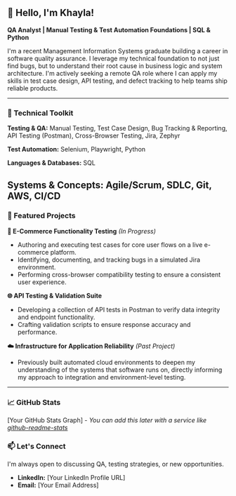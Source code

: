 ## 👋 Hello, I'm **Khayla**!  



**QA Analyst | Manual Testing & Test Automation Foundations | SQL & Python**

I'm a recent Management Information Systems graduate building a career in software quality assurance. I leverage my technical foundation to not just find bugs, but to understand their root cause in business logic and system architecture. I'm actively seeking a remote QA role where I can apply my skills in test case design, API testing, and defect tracking to help teams ship reliable products.

---

### 🧰 Technical Toolkit

**Testing & QA:** Manual Testing, Test Case Design, Bug Tracking & Reporting, API Testing (Postman), Cross-Browser Testing, Jira, Zephyr

**Test Automation:** Selenium, Playwright, Python

**Languages & Databases:** SQL

**Systems & Concepts:** Agile/Scrum, SDLC, Git, AWS, CI/CD
---

### 🔬 Featured Projects

**🛒 E-Commerce Functionality Testing** *(In Progress)*
*   Authoring and executing test cases for core user flows on a live e-commerce platform.
*   Identifying, documenting, and tracking bugs in a simulated Jira environment.
*   Performing cross-browser compatibility testing to ensure a consistent user experience.

**🌐 API Testing & Validation Suite**
*   Developing a collection of API tests in Postman to verify data integrity and endpoint functionality.
*   Crafting validation scripts to ensure response accuracy and performance.

**☁️ Infrastructure for Application Reliability** *(Past Project)*
*   Previously built automated cloud environments to deepen my understanding of the systems that software runs on, directly informing my approach to integration and environment-level testing.

---

### 📈 GitHub Stats

[Your GitHub Stats Graph] - *You can add this later with a service like [github-readme-stats](https://github.com/anuraghazra/github-readme-stats)*

### 📫 Let's Connect

I'm always open to discussing QA, testing strategies, or new opportunities.

*   **LinkedIn:** [Your LinkedIn Profile URL]
*   **Email:** [Your Email Address]





